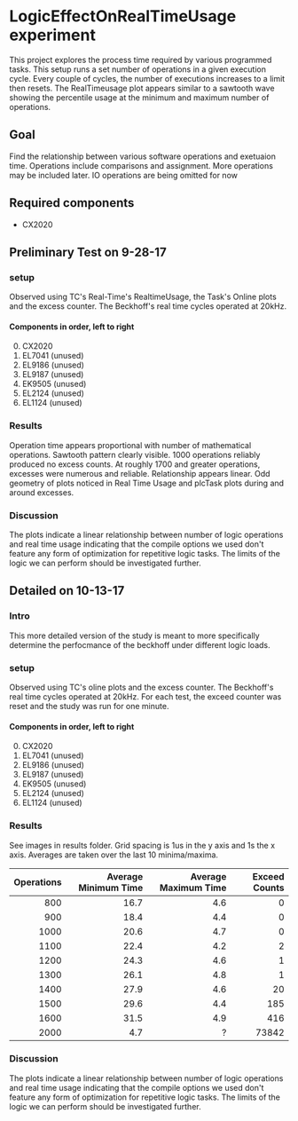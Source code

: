 # LogicEffectOnRealTimeUsage experiment
This project explores the process time required by various programmed tasks. This setup runs a set number of operations in a given execution cycle. Every couple of cycles, the number of executions increases to a limit then resets. The RealTimeusage plot appears similar to a sawtooth wave showing the percentile usage at the minimum and maximum number of operations. 

## Goal
Find the relationship between various software operations and exetuaion time. Operations include comparisons and assignment. More operations may be included later. IO operations are being omitted for now 

## Required components 
- CX2020

## Preliminary Test on 9-28-17
### setup
Observed using TC's Real-Time's RealtimeUsage, the Task's Online plots and the excess counter. The Beckhoff's real time cycles operated at 20kHz.

#### Components in order, left to right
0. CX2020
0. EL7041 (unused)
0. EL9186 (unused)
0. EL9187 (unused)
0. EK9505 (unused)
0. EL2124 (unused)
0. EL1124 (unused)


### Results
Operation time appears proportional with number of mathematical operations. Sawtooth pattern clearly visible. 1000 operations reliably produced no excess counts. At roughly 1700 and greater operations, excesses were numerous and reliable. Relationship appears linear. Odd geometry of plots noticed in Real Time Usage and plcTask plots during and around excesses. 

### Discussion
The plots indicate a linear relationship between number of logic operations and real time usage indicating that the compile options we used don't feature any form of optimization for repetitive logic tasks. The limits of the logic we can perform should be investigated further. 



## Detailed on 10-13-17
### Intro
This more detailed version of the study is meant to more specifically determine the perfocmance of the beckhoff under different logic loads.

### setup
Observed using TC's oline plots and the excess counter. The Beckhoff's real time cycles operated at 20kHz. For each test, the exceed counter was reset and the study was run for one minute. 

#### Components in order, left to right
0. CX2020
0. EL7041 (unused)
0. EL9186 (unused)
0. EL9187 (unused)
0. EK9505 (unused)
0. EL2124 (unused)
0. EL1124 (unused)

### Results
See images in results folder. Grid spacing is 1us in the y axis and 1s the x axis.
Averages are taken over the last 10 minima/maxima.

| Operations | Average Minimum Time | Average Maximum Time | Exceed Counts
| ----: | -----: | ----: | ----:
| 800 | 16.7 | 4.6 | 0
| 900 | 18.4 | 4.4 | 0
| 1000 | 20.6 | 4.7 | 0
| 1100 | 22.4 | 4.2 | 2
| 1200 | 24.3 | 4.6 | 1
| 1300 | 26.1 | 4.8 | 1
| 1400 | 27.9 | 4.6 | 20
| 1500 | 29.6 | 4.4 | 185
| 1600 | 31.5 | 4.9 | 416
| 2000 | 4.7 | ? | 73842



### Discussion
The plots indicate a linear relationship between number of logic operations and real time usage indicating that the compile options we used don't feature any form of optimization for repetitive logic tasks. The limits of the logic we can perform should be investigated further. 
